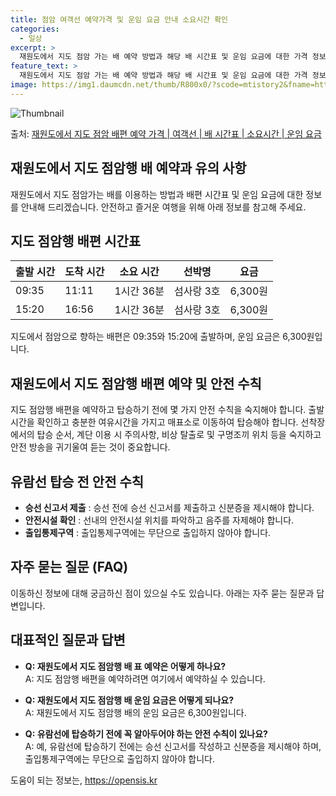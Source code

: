```yaml
---
title: 점암 여객선 예약가격 및 운임 요금 안내 소요시간 확인
categories:
  - 일상
excerpt: >
  재원도에서 지도 점암 가는 배 예약 방법과 해당 배 시간표 및 운임 요금에 대한 가격 정보를 안내 드리겠습니다. 안전하고 재밋는 지도 점암행 여행을 위해 아래 정보 참고하시기 바랍니다. 지도 점암행 배편 예약하기 👈 클릭재원도에서 지도 점암행 배 시간표출발 시간도착 시간소요 시간선박명요금09:3511:111시간 36분섬사랑 3호6,300원15:2016:561시간 36분섬사랑 3호6,300원지도 점암행 배편 예약하기 👈 클릭재원도에서 지도 점암행 여객선 탑승 시 이용수칙재원도에서 지도 점암행 배 출항시간을 확인한다. 선박이 출항할 시간이 가까울 수록 사람들이 몰려 혼잡하므로 미리 매표소로 가서 충분한 여유시간을 갖고 탑승한다. 배가 선착장에 도착하면 탑승해 있던 차와 사람들이 내리고 난 후 탑승을 한다. ..
feature_text: >
  재원도에서 지도 점암 가는 배 예약 방법과 해당 배 시간표 및 운임 요금에 대한 가격 정보를 안내 드리겠습니다. 안전하고 재밋는 지도 점암행 여행을 위해 아래 정보 참고하시기 바랍니다. 지도 점암행 배편 예약하기 👈 클릭재원도에서 지도 점암행 배 시간표출발 시간도착 시간소요 시간선박명요금09:3511:111시간 36분섬사랑 3호6,300원15:2016:561시간 36분섬사랑 3호6,300원지도 점암행 배편 예약하기 👈 클릭재원도에서 지도 점암행 여객선 탑승 시 이용수칙재원도에서 지도 점암행 배 출항시간을 확인한다. 선박이 출항할 시간이 가까울 수록 사람들이 몰려 혼잡하므로 미리 매표소로 가서 충분한 여유시간을 갖고 탑승한다. 배가 선착장에 도착하면 탑승해 있던 차와 사람들이 내리고 난 후 탑승을 한다. ..
image: https://img1.daumcdn.net/thumb/R800x0/?scode=mtistory2&fname=https%3A%2F%2Fblog.kakaocdn.net%2Fdn%2FuMvK9%2FbtsHBrWWUbV%2Fl2z8qL7AASljWnkDBCmOsK%2Fimg.webp
---
```


![Thumbnail](https://img1.daumcdn.net/thumb/R800x0/?scode=mtistory2&fname=https%3A%2F%2Fblog.kakaocdn.net%2Fdn%2FuMvK9%2FbtsHBrWWUbV%2Fl2z8qL7AASljWnkDBCmOsK%2Fimg.webp)

<p>출처: <a href="https://opensis.kr/entry/%EC%9E%AC%EC%9B%90%EB%8F%84%EC%97%90%EC%84%9C-%EC%A7%80%EB%8F%84-%EC%A0%90%EC%95%94-%EB%B0%B0%ED%8E%B8-%EC%98%88%EC%95%BD-%EA%B0%80%EA%B2%A9-%EC%97%AC%EA%B0%9D%EC%84%A0-%EB%B0%B0-%EC%8B%9C%EA%B0%84%ED%91%9C-%EC%86%8C%EC%9A%94%EC%8B%9C%EA%B0%84-%EC%9A%B4%EC%9E%84-%EC%9A%94%EA%B8%88" rel="dofollow">재원도에서 지도 점암 배편 예약 가격 | 여객선 | 배 시간표 | 소요시간 | 운임 요금</a> </p>

## 재원도에서 지도 점암행 배 예약과 유의 사항

재원도에서 지도 점암가는 배를 이용하는 방법과 배편 시간표 및 운임 요금에 대한 정보를 안내해 드리겠습니다. 안전하고 즐거운 여행을 위해
아래 정보를 참고해 주세요.

## 지도 점암행 배편 시간표

**출발 시간** | **도착 시간** | **소요 시간** | **선박명** | **요금**  
---|---|---|---|---  
09:35 | 11:11 | 1시간 36분 | 섬사랑 3호 | 6,300원  
15:20 | 16:56 | 1시간 36분 | 섬사랑 3호 | 6,300원  
  
지도에서 점암으로 향하는 배편은 09:35와 15:20에 출발하며, 운임 요금은 6,300원입니다.

## 재원도에서 지도 점암행 배편 예약 및 안전 수칙

지도 점암행 배편을 예약하고 탑승하기 전에 몇 가지 안전 수칙을 숙지해야 합니다. 출발 시간을 확인하고 충분한 여유시간을 가지고 매표소로
이동하여 탑승해야 합니다. 선착장에서의 탑승 순서, 계단 이용 시 주의사항, 비상 탈출로 및 구명조끼 위치 등을 숙지하고 안전 방송을
귀기울여 듣는 것이 중요합니다.

## 유람선 탑승 전 안전 수칙

  * **승선 신고서 제출** : 승선 전에 승선 신고서를 제출하고 신분증을 제시해야 합니다.
  * **안전시설 확인** : 선내의 안전시설 위치를 파악하고 음주를 자제해야 합니다.
  * **출입통제구역** : 출입통제구역에는 무단으로 출입하지 않아야 합니다.

## 자주 묻는 질문 (FAQ)

이동하신 정보에 대해 궁금하신 점이 있으실 수도 있습니다. 아래는 자주 묻는 질문과 답변입니다.

## 대표적인 질문과 답변

  * **Q: 재원도에서 지도 점암행 배 표 예약은 어떻게 하나요?**  
A: 지도 점암행 배편을 예약하려면 여기에서 예약하실 수 있습니다.

  * **Q: 재원도에서 지도 점암행 배 운임 요금은 어떻게 되나요?**  
A: 재원도에서 지도 점암행 배의 운임 요금은 6,300원입니다.

  * **Q: 유람선에 탑승하기 전에 꼭 알아두어야 하는 안전 수칙이 있나요?**  
A: 예, 유람선에 탑승하기 전에는 승선 신고서를 작성하고 신분증을 제시해야 하며, 출입통제구역에는 무단으로 출입하지 않아야 합니다.



 

도움이 되는 정보는, <a href="https://opensis.kr" rel="dofollow">https://opensis.kr</a>


